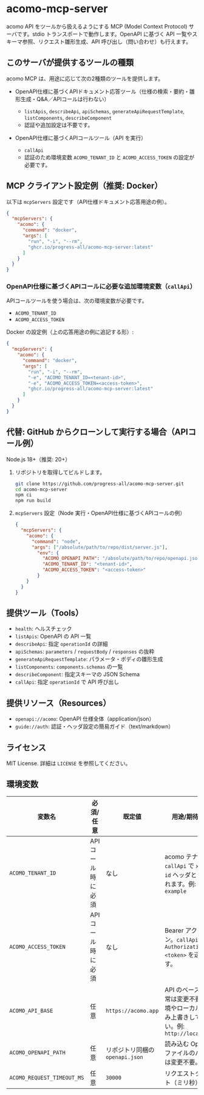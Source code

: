 # acomo-mcp-server

acomo API をツールから扱えるようにする MCP (Model Context Protocol) サーバです。stdio トランスポートで動作します。OpenAPI に基づく API 一覧やスキーマ参照、リクエスト雛形生成、API 呼び出し（問い合わせ）も行えます。

## このサーバが提供するツールの種類

acomo MCP は、用途に応じて次の2種類のツールを提供します。

- OpenAPI仕様に基づくAPIドキュメント応答ツール（仕様の検索・要約・雛形生成・Q&A／APIコールは行わない）
  - `listApis`, `describeApi`, `apiSchemas`, `generateApiRequestTemplate`, `listComponents`, `describeComponent`
  - 認証や追加設定は不要です。

- OpenAPI仕様に基づくAPIコールツール（API を実行）
  - `callApi`
  - 認証のため環境変数 `ACOMO_TENANT_ID` と `ACOMO_ACCESS_TOKEN` の設定が必要です。

## MCP クライアント設定例（推奨: Docker）

以下は `mcpServers` 設定です（API仕様ドキュメント応答用途の例）。

```json
{
  "mcpServers": {
    "acomo": {
      "command": "docker",
      "args": [
        "run", "-i", "--rm",
        "ghcr.io/progress-all/acomo-mcp-server:latest"
      ]
    }
  }
}
```

### OpenAPI仕様に基づくAPIコールに必要な追加環境変数（`callApi`）

APIコールツールを使う場合は、次の環境変数が必要です。

- `ACOMO_TENANT_ID`
- `ACOMO_ACCESS_TOKEN`

Docker の設定例（上の応答用途の例に追記する形）:

```json
{
  "mcpServers": {
    "acomo": {
      "command": "docker",
      "args": [
        "run", "-i", "--rm",
        "-e", "ACOMO_TENANT_ID=<tenant-id>",
        "-e", "ACOMO_ACCESS_TOKEN=<access-token>",
        "ghcr.io/progress-all/acomo-mcp-server:latest"
      ]
    }
  }
}
```

## 代替: GitHub からクローンして実行する場合（APIコール例）

Node.js 18+（推奨: 20+）

1. リポジトリを取得してビルドします。

   ```bash
   git clone https://github.com/progress-all/acomo-mcp-server.git
   cd acomo-mcp-server
   npm ci
   npm run build
   ```

2. `mcpServers` 設定（Node 実行・OpenAPI仕様に基づくAPIコールの例）

   ```json
   {
     "mcpServers": {
       "acomo": {
         "command": "node",
         "args": ["/absolute/path/to/repo/dist/server.js"],
           "env": {
             "ACOMO_OPENAPI_PATH": "/absolute/path/to/repo/openapi.json",
             "ACOMO_TENANT_ID": "<tenant-id>",
             "ACOMO_ACCESS_TOKEN": "<access-token>"
           }
       }
     }
   }
   ```

## 提供ツール（Tools）

- `health`: ヘルスチェック
- `listApis`: OpenAPI の API 一覧
- `describeApi`: 指定 `operationId` の詳細
- `apiSchemas`: `parameters` / `requestBody` / `responses` の抜粋
- `generateApiRequestTemplate`: パラメータ・ボディの雛形生成
- `listComponents`: `components.schemas` の一覧
- `describeComponent`: 指定スキーマの JSON Schema
- `callApi`: 指定 `operationId` で API 呼び出し

## 提供リソース（Resources）

- `openapi://acomo`: OpenAPI 仕様全体（application/json）
- `guide://auth`: 認証・ヘッダ設定の簡易ガイド（text/markdown）

## ライセンス

MIT License. 詳細は `LICENSE` を参照してください。

## 環境変数

| 変数名 | 必須/任意 | 既定値 | 用途/期待される値 |
| --- | --- | --- | --- |
| `ACOMO_TENANT_ID` | APIコール時に必須 | なし | acomo テナントID。`callApi` で `x-tenant-id` ヘッダとして送信されます。例: `acomo-example` |
| `ACOMO_ACCESS_TOKEN` | APIコール時に必須 | なし | Bearer アクセストークン。`callApi` 時に `Authorization: Bearer <token>` を送信します。 |
| `ACOMO_API_BASE` | 任意 | `https://acomo.app` | API のベースURL。通常は変更不要。自前環境やローカル検証時のみ上書きしてください。例: `http://localhost:3000` |
| `ACOMO_OPENAPI_PATH` | 任意 | リポジトリ同梱の `openapi.json` | 読み込む OpenAPI 仕様ファイルのパス。通常は変更不要。 |
| `ACOMO_REQUEST_TIMEOUT_MS` | 任意 | `30000` | リクエストタイムアウト（ミリ秒）。 |

